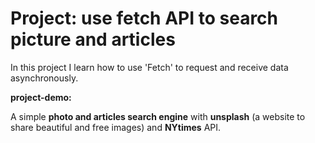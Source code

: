 # Project: use fetch API to search picture and articles

In this project I learn how to use 'Fetch'  to request and receive data asynchronously.

**project-demo:**


 A simple **photo and articles search engine** with **unsplash** (a website to share beautiful and free images) and **NYtimes** API.


